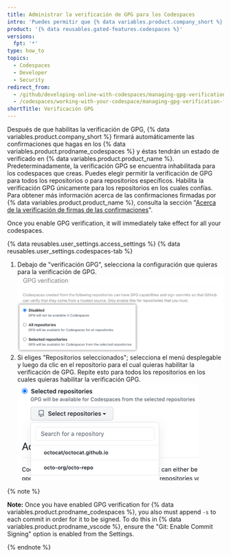```yaml
---
title: Administrar la verificación de GPG para los Codespaces
intro: 'Puedes permitir que {% data variables.product.company_short %} utilice automáticamente GPG para firmar las confirmaciones que haces en tus codespaces para que otras personas puedan tener la confianza de que los cambios vienen de una fuente confiable.'
product: '{% data reusables.gated-features.codespaces %}'
versions:
  fpt: '*'
type: how_to
topics:
  - Codespaces
  - Developer
  - Security
redirect_from:
  - /github/developing-online-with-codespaces/managing-gpg-verification-for-codespaces
  - /codespaces/working-with-your-codespace/managing-gpg-verification-for-codespaces
shortTitle: Verificación GPG
---
```


 

Después de que habilitas la verificación de GPG, {% data variables.product.company_short %} firmará automáticamente las confirmaciones que hagas en los {% data variables.product.prodname_codespaces %} y éstas tendrán un estado de verificado en {% data variables.product.product_name %}. Predeterminadamente, la verificación GPG se encuentra inhabilitada para los codespaces que creas. Puedes elegir permitir la verificación de GPG para todos los repositorios o para repositorios específicos. Habilita la verificación GPG únicamente para los repositorios en los cuales confías. Para obtener más información acerca de las confirmaciones firmadas por {% data variables.product.product_name %}, consulta la sección "[Acerca de la verificación de firmas de las confirmaciones](/github/authenticating-to-github/about-commit-signature-verification)".

Once you enable GPG verification, it will immediately take effect for all your codespaces.

{% data reusables.user_settings.access_settings %}
{% data reusables.user_settings.codespaces-tab %}
1. Debajo de "verificación GPG", selecciona la configuración que quieras para la verificación de GPG. ![Botones radiales para administrar la verificación GPG](/assets/images/help/settings/codespaces-gpg-verification-radio-buttons.png)
1. Si eliges "Repositorios seleccionados"; selecciona el menú desplegable y luego da clic en el repositorio para el cual quieras habilitar la verificación de GPG. Repite esto para todos los repositorios en los cuales quieras habilitar la verificación GPG. ![Menú desplegable de "Repositorios seleccionados"](/assets/images/help/settings/codespaces-gpg-verification-repository-drop-down.png)


{% note %}

**Note:** Once you have enabled GPG verification for {% data variables.product.prodname_codespaces %}, you also must append `-s` to each commit in order for it to be signed. To do this in {% data variables.product.prodname_vscode %}, ensure the "Git: Enable Commit Signing" option is enabled from the Settings.

{% endnote %}
